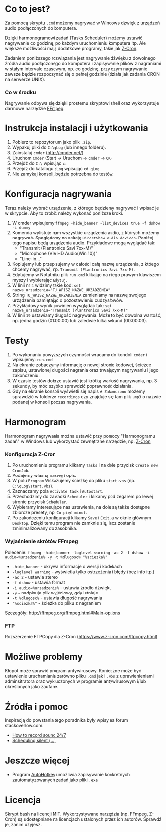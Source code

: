 # Co to jest?

Za pomocą skryptu `.cmd` możemy nagrywać w Windows dźwięk z urządzeń audio podłączonych do komputera.

Dzięki harmonogramowi zadań (Tasks Scheduler) możemy ustawić nagrywanie co godzinę, po każdym uruchomieniu komputera itp. Ale większe możliwości mają dodatkowe programy, takie jak [Z-Cron](https://www.z-cron.com/).

Zadaniem poniższego rozwiązania jest nagrywanie dźwięku z dowolnego źródła audio podłączonego do komputera i zapisywanie plików z nagraniami w stałym intervale czasowym, np. co godzinę, przy czym nagrywanie zawsze będzie rozpoczynać się o pełnej godzinie (działa jak zadania CRON na serwerze UNIX).

### Co w środku

Nagrywanie odbywa się dzięki prostemu skryptowi shell oraz wykorzystuje darmowe narzędzie [FFmpeg](http://ffmpeg.org).

# Instrukcja instalacji i użytkowania

1. Pobierz to repozytorium jako plik `.zip`.
1. Wypakuj pliki do `C:\qLog` (lub innego folderu).
1. Zainstaluj `cmder` (http://cmder.net/)
1. Uruchom `Cmder` (Start -> Uruchom -> `cmder` -> `OK`)
1. Przejdź do `C:\`  wpisując `c:`
1. Przejdź do katalogu `qLog` wpisując `cd qLog`
1. Nie zamykaj konsoli, będzie potrzebna do testów.

# Konfiguracja nagrywania

Teraz należy wybrać urządzenie, z którego będziemy nagrywać i wpisać je w skrypcie. Aby to zrobić należy wykonać poniższe kroki.

1. W cmder wpisujemy `ffmpeg -hide_banner -list_devices true -f dshow -i dummy`
1. Komenda wylistuje nam wszystkie urządzenia audio, z których możemy nagrywać.  Spoglądamy na sekcję `DirectShow audio devices`. Poniżej tego napisu będą urządzenia audio. Przykładowe mogą wyglądać tak:
    - "Transmit (Plantronics Savi 7xx-M)"
    - "Microphone (VIA HD Audio(Win 10))"
    - "Line-in..."
1. Kopiujemy lub przepisujemy w całości całą nazwę urządzenia, z któego chcemy nagrywać, np. `Transmit (Plantronics Savi 7xx-M)`.
1. Edytujemy w Notatniku plik `run.cmd` klikając na niego prawym klawiszem myszy i wybierając `Edytuj`.
1. W linii nr `4` widzimy takie kod: `set nazwa_urzadzenia="TU_WPISZ_NAZWE_URZADZENIA"`
1. String `TU_WPISZ_NAZWE_URZADZENIA` zamieniamy na nazwę swojego urządzenia pamiętając o pozostawieniu cudzysłowów.
1. Przykładowy wynik powinien wysglądać tak: `set nazwa_urzadzenia="Transmit (Plantronics Savi 7xx-M)"`
1. W linii `19` ustawiamy długość nagrywania. Może to być dowolna wartość, np. jedna godzin (01:00:00) lub zaledwie kilka sekund (00:00:03).

# Testy

1. Po wykonaniu powyższych czynności wracamy do kondoli `cmder` i wpisujemy: `run.cmd`
1. Na ekranie zobaczymy informację o nowej stronie kodowej, ścieżce zapisu, ustawionej długości nagrania oraz trwającym nagrywaniu i jego zakończeniu.
1. W czasie testów dobrze ustawić jest krótką wartość nagrywania, np. 3 sekundy, by móc szybko sprawdzić poprawność działania.
1. Gdy na ekranie konsoli wyświetli się napis `# Zakończono` możemy sprawdzić w folderze `recordings` czy znajduje się tam plik `.mp3` o nazwie podanej w konsoli poczas nagrywania.

# Harmonogram

Harmonogram nagrywania można ustawić przy pomocy "Harmonogramu zadań" w Windows lub wykorzystać zewnętrzne narzędzie, np. [Z-Cron](https://www.z-cron.com/)

### Konfiguracja Z-Cron

1. Po uruchomieniu programu klikamy `Tasks` i na dole przycisk `Create new CronJob`.
1. Podajemy własną nazwę i opis.
1. W polu `Program` Wskazujemy ścieżkę do pliku `start.vbs` (np. `C:\qLog\start.vbs`).
1. Zaznaczamy pola `Activate task` i `Autostart`.
1. Przechodzimy do zakładki `Scheduler` i klikamy pod zegarem po lewej stronie przycisk `Scheduler`.
1. Wybieramy interesujące nas ustawienia, na dole są także dostępne zbiorcze presety, np. `Co pięć minut`.
1. Po zakończeniu konfiguracji klikamy `Save` i `Exit`, a w oknie głównym `Desktop`. Dzięki temu program nie zamknie się, lecz zostanie zminimalizowany do zasobnika.

### Wyjaśnienie skrótów FFmpeg

Polecenie: `ffmpeg -hide_banner -loglevel warning -ac 2 -f dshow -i audio=%urzadzenie% -y -t %dlugosc% "%sciezka%"`

- `-hide_banner` - ukrywa informacje o wersji i kodekach
- `-loglevel warning` - wyświetla tylko ostrzeżenia i błędy (bez info itp.)
- `-ac 2` - ustawia stereo
- `-f dshow` - ustawia format
- `-i audio=%urzadzenie%` - ustawia źródło dźwięku
- `-y` - nadpisuje plik wyjściowy, gdy istnieje
- `-t %dlugosc%` - ustawia długość nagrywania
- `"%sciezka%"` - ścieżka do pliku z nagraniem

Szczegóły: http://ffmpeg.org/ffmpeg.html#Main-options

### FTP

Rozszerzenie FTPCopy dla Z-Cron (https://www.z-cron.com/ftpcopy.html)

# Możliwe problemy

Kłopot może sprawić program antywirusowy. Konieczne może być ustawienie uruchamiania zarówno pliku `.cmd` jak i `.vbs` z uprawienieniami adminsitratora oraz wykluczonych w programie antywirusowym i/lub określonych jako zaufane.

# Źródła i pomoc

Inspiracją do powstania tego poradnika były wpisy na forum stackoverlow.com.

- [How to record sound 24/7](https://superuser.com/a/548127/582502)
- [Scheduling silent (...)](https://superuser.com/a/546062/582502)

# Jeszcze więcej

- Program [AutoHotkey](https://www.dobreprogramy.pl/AutoHotkey,Program,Windows,12731.html) umożliwia zapisywanie konkretnych zautomatyzowanych zadań jako pliki `.exe`

# Licencja

Skrypt bash na licencji MIT. Wykorzystywane narzędzia (np. FFmpeg, Z-Cron) są udostępniane na licencjach ustalonych przez ich autorów. Sprawdź je, zanim użyjesz.
